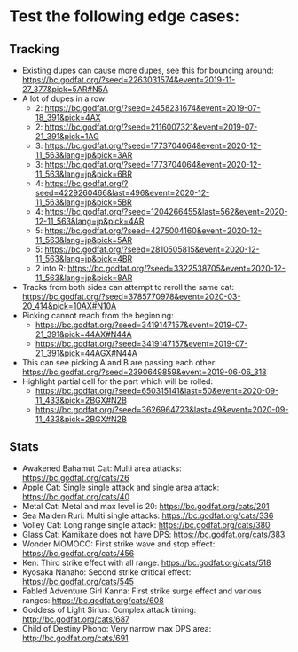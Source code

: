 
# Test the following edge cases:

## Tracking

* Existing dupes can cause more dupes, see this for bouncing around:
  https://bc.godfat.org/?seed=2263031574&event=2019-11-27_377&pick=5AR#N5A
* A lot of dupes in a row:
  * 2: https://bc.godfat.org/?seed=2458231674&event=2019-07-18_391&pick=4AX
  * 2: https://bc.godfat.org/?seed=2116007321&event=2019-07-21_391&pick=1AG
  * 3: https://bc.godfat.org/?seed=1773704064&event=2020-12-11_563&lang=jp&pick=3AR
  * 3: https://bc.godfat.org/?seed=1773704064&event=2020-12-11_563&lang=jp&pick=6BR
  * 4: https://bc.godfat.org/?seed=4229260466&last=496&event=2020-12-11_563&lang=jp&pick=5BR
  * 4: https://bc.godfat.org/?seed=1204266455&last=562&event=2020-12-11_563&lang=jp&pick=4AR
  * 5: https://bc.godfat.org/?seed=4275004160&event=2020-12-11_563&lang=jp&pick=5AR
  * 5: https://bc.godfat.org/?seed=2810505815&event=2020-12-11_563&lang=jp&pick=4BR
  * 2 into R: https://bc.godfat.org/?seed=3322538705&event=2020-12-11_563&lang=jp&pick=8AR
* Tracks from both sides can attempt to reroll the same cat:
  https://bc.godfat.org/?seed=3785770978&event=2020-03-20_414&pick=10AX#N10A
* Picking cannot reach from the beginning:
  * https://bc.godfat.org/?seed=3419147157&event=2019-07-21_391&pick=44AX#N44A
  * https://bc.godfat.org/?seed=3419147157&event=2019-07-21_391&pick=44AGX#N44A
* This can see picking A and B are passing each other:
  https://bc.godfat.org/?seed=2390649859&event=2019-06-06_318
* Highlight partial cell for the part which will be rolled:
  * https://bc.godfat.org/?seed=650315141&last=50&event=2020-09-11_433&pick=2BGX#N2B
  * https://bc.godfat.org/?seed=3626964723&last=49&event=2020-09-11_433&pick=2BGX#N2B

## Stats

* Awakened Bahamut Cat: Multi area attacks:
  https://bc.godfat.org/cats/26
* Apple Cat: Single single attack and single area attack:
  https://bc.godfat.org/cats/40
* Metal Cat: Metal and max level is 20:
  https://bc.godfat.org/cats/201
* Sea Maiden Ruri: Multi single attacks:
  https://bc.godfat.org/cats/336
* Volley Cat: Long range single attack:
  https://bc.godfat.org/cats/380
* Glass Cat: Kamikaze does not have DPS:
  https://bc.godfat.org/cats/383
* Wonder MOMOCO: First strike wave and stop effect:
  https://bc.godfat.org/cats/456
* Ken: Third strike effect with all range:
  https://bc.godfat.org/cats/518
* Kyosaka Nanaho: Second strike critical effect:
  https://bc.godfat.org/cats/545
* Fabled Adventure Girl Kanna: First strike surge effect and various ranges:
  https://bc.godfat.org/cats/608
* Goddess of Light Sirius: Complex attack timing:
  http://bc.godfat.org/cats/687
* Child of Destiny Phono: Very narrow max DPS area:
  http://bc.godfat.org/cats/691
